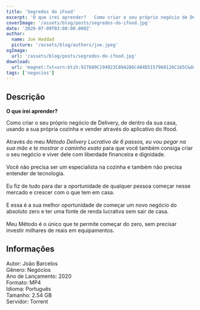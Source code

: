 ```yaml
---
title: 'Segredos do iFood'
excerpt: 'O que irei aprender?   Como criar o seu próprio negócio de Delivery, de dentro da sua casa, usando a sua própria cozinha e vender através do aplicativo do Ifood.  Através do meu  Método Delivery Lucrativo de 6 passos, eu vou pegar na sua mão e te mostrar o c'
coverImage: '/assets/blog/posts/segredos-do-ifood.jpg'
date: '2020-07-09T03:00:00.000Z'
author:
  name: Joe Haddad
  picture: '/assets/blog/authors/joe.jpeg'
ogImage:
  url: '/assets/blog/posts/segredos-do-ifood.jpg'
download:
  url: 'magnet:?xt=urn:btih:927689C194923C89A286C404D5157960126C165C&dn=Os%20segredos%20do%20iFood%20-%20Jo%c3%a3o%20Barcelos&tr=udp%3a%2f%2ftracker.openbittorrent.com%3a1337%2fannounce&tr=udp%3a%2f%2ftracker.opentrackr.org%3a1337%2fannounce'
tags: ['negocios']
---
```

<h2>Descrição</h2>
<p></p><p><strong>O que irei aprender?</strong></p><p>Como criar o seu próprio negócio de Delivery, de dentro da sua casa, usando a sua própria cozinha e vender através do aplicativo do Ifood.<br/><br/>Através do meu <em>Método Delivery Lucrativo de 6 passos, eu vou pegar na sua mão e te mostrar o caminho exato</em> para que você também consiga criar o seu negócio e viver dele com liberdade financeira e dignidade.<br/><br/>Você não precisa ser um especialista na cozinha e também não precisa entender de tecnologia.<br/><br/>Eu fiz de tudo para dar a oportunidade de qualquer pessoa começar nesse mercado e crescer com o que tem em casa.<br/><br/>E essa é a sua melhor oportunidade de começar um novo negócio do absoluto zero e ter uma fonte de renda lucrativa sem sair de casa.<br/><br/>Meu Método é o único que te permite começar do zero, sem precisar investir milhares de reais em equipamentos.</p><h2>Informações</h2><p>Autor: João Barcelos<br/>Gênero: Negócios<br/>Ano de Lançamento: 2020<br/>Formato: MP4<br/>Idioma: Português<br/>Tamanho: 2.54 GB<br/>Servidor: Torrent</p>
